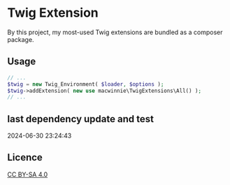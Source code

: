 # Twig Extension

By this project, my most-used Twig extensions are bundled as a composer package.

## Usage

```php
// ...
$twig = new Twig_Environment( $loader, $options );
$twig->addExtension( new use macwinnie\TwigExtensions\All() );
// ...
```

## last dependency update and test

2024-06-30 23:24:43

## Licence

[CC BY-SA 4.0](https://creativecommons.org/licenses/by-sa/4.0/deed.en)
